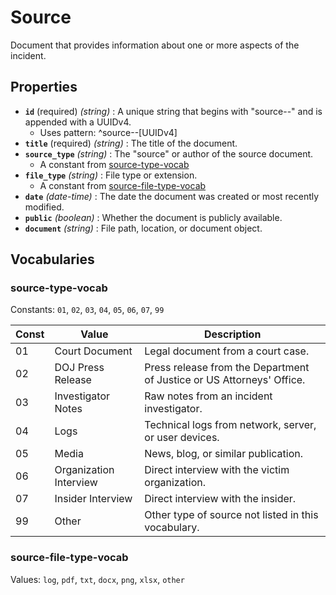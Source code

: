 # Source

Document that provides information about one or more aspects of the incident.

## Properties

- **`id`** (required) *(string)* : A unique string that begins with "source--" and is appended with a UUIDv4.
	- Uses pattern: ^source--[UUIDv4]
- **`title`** (required) *(string)* : The title of the document.
- **`source_type`** *(string)* : The "source" or author of the source document.
	- A constant from [source-type-vocab](#source-type-vocab)
- **`file_type`** *(string)* : File type or extension.
	- A constant from [source-file-type-vocab](#source-file-type-vocab)
- **`date`** *(date-time)* : The date the document was created or most recently modified.
- **`public`** *(boolean)* : Whether the document is publicly available.
- **`document`** *(string)* : File path, location, or document object.

## Vocabularies

### source-type-vocab

Constants: `01`, `02`, `03`, `04`, `05`, `06`, `07`, `99`

| Const | Value | Description |
| --- | --- | --- |
| 01 | Court Document | Legal document from a court case.|
| 02 | DOJ Press Release | Press release from the Department of Justice or US Attorneys' Office.|
| 03 | Investigator Notes | Raw notes from an incident investigator.|
| 04 | Logs | Technical logs from network, server, or user devices.|
| 05 | Media | News, blog, or similar publication.|
| 06 | Organization Interview | Direct interview with the victim organization.|
| 07 | Insider Interview | Direct interview with the insider.|
| 99 | Other | Other type of source not listed in this vocabulary.|

### source-file-type-vocab

Values: `log`, `pdf`, `txt`, `docx`, `png`, `xlsx`, `other`

